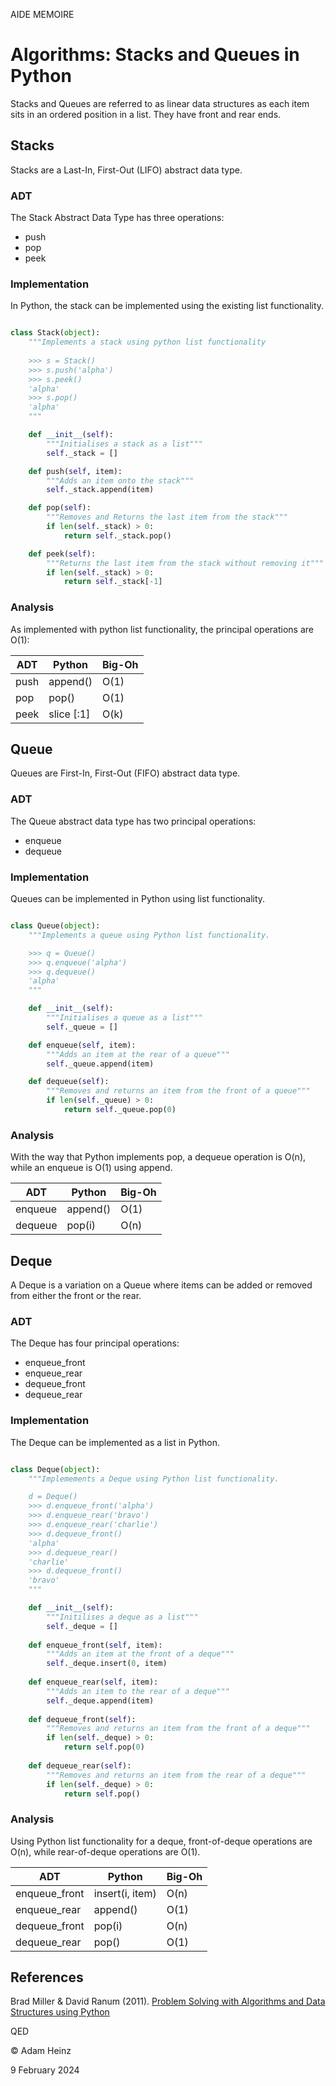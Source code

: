 AIDE MEMOIRE

Algorithms: Stacks and Queues in Python 
========================================= 

Stacks and Queues are referred to as linear data structures as each item sits in an ordered position in a list. They have front and rear ends. 


## Stacks 

Stacks are a Last-In, First-Out (LIFO) abstract data type. 

### ADT

The Stack Abstract Data Type has three operations: 
* push
* pop
* peek

### Implementation 

In Python, the stack can be implemented using the existing list functionality. 

```python 

class Stack(object): 
    """Implements a stack using python list functionality
    
    >>> s = Stack() 
    >>> s.push('alpha') 
    >>> s.peek()
    'alpha'
    >>> s.pop()
    'alpha'
    """

    def __init__(self): 
        """Initialises a stack as a list"""
        self._stack = []

    def push(self, item): 
        """Adds an item onto the stack"""
        self._stack.append(item) 

    def pop(self): 
        """Removes and Returns the last item from the stack"""
        if len(self._stack) > 0: 
            return self._stack.pop() 

    def peek(self): 
        """Returns the last item from the stack without removing it"""
        if len(self._stack) > 0: 
            return self._stack[-1] 

```

### Analysis 

As implemented with python list functionality, the principal operations are O(1): 

| ADT | Python | Big-Oh | 
| --- | --------- | ------ |
| push | append() | O(1) |
| pop | pop() | O(1) | 
| peek | slice [:1] | O(k) |


## Queue 

Queues are First-In, First-Out (FIFO) abstract data type. 

### ADT 

The Queue abstract data type has two principal operations: 
* enqueue
* dequeue


### Implementation 
Queues can be implemented in Python using list functionality. 

```python

class Queue(object): 
    """Implements a queue using Python list functionality. 

    >>> q = Queue()
    >>> q.enqueue('alpha')
    >>> q.dequeue()
    'alpha'
    """

    def __init__(self):
        """Initialises a queue as a list"""
        self._queue = []

    def enqueue(self, item): 
        """Adds an item at the rear of a queue"""
        self._queue.append(item)

    def dequeue(self):
        """Removes and returns an item from the front of a queue"""
        if len(self._queue) > 0:
            return self._queue.pop(0) 

```

### Analysis 

With the way that Python implements pop, a dequeue operation is O(n), while an enqueue is O(1) using append. 

| ADT | Python | Big-Oh | 
| --- | --------- | ------ |
| enqueue | append() | O(1) |
| dequeue | pop(i) | O(n) | 


## Deque

A Deque is a variation on a Queue where items can be added or removed from either the front or the rear. 

### ADT 

The Deque has four principal operations: 
* enqueue_front
* enqueue_rear
* dequeue_front
* dequeue_rear

### Implementation 

The Deque can be implemented as a list in Python. 

```python

class Deque(object): 
    """Implemements a Deque using Python list functionality.

    d = Deque()
    >>> d.enqueue_front('alpha')
    >>> d.enqueue_rear('bravo') 
    >>> d.enqueue_rear('charlie')
    >>> d.dequeue_front()
    'alpha'
    >>> d.dequeue_rear()
    'charlie'
    >>> d.dequeue_front()
    'bravo'
    """

    def __init__(self):
        """Initilises a deque as a list""" 
        self._deque = []
    
    def enqueue_front(self, item): 
        """Adds an item at the front of a deque"""
        self._deque.insert(0, item)
    
    def enqueue_rear(self, item): 
        """Adds an item to the rear of a deque"""
        self._deque.append(item)
    
    def dequeue_front(self):
        """Removes and returns an item from the front of a deque"""
        if len(self._deque) > 0: 
            return self.pop(0)
    
    def dequeue_rear(self): 
        """Removes and returns an item from the rear of a deque"""
        if len(self._deque) > 0: 
            return self.pop()

```

### Analysis 

Using Python list functionality for a deque, front-of-deque operations are O(n), while rear-of-deque operations are O(1).  

| ADT | Python | Big-Oh | 
| --- | --------- | ------ |
| enqueue_front | insert(i, item) | O(n) |
| enqueue_rear | append() | O(1) |
| dequeue_front | pop(i) | O(n) |
| dequeue_rear | pop() | O(1) | 



## References 

Brad Miller & David Ranum (2011). [Problem Solving with Algorithms and Data Structures using Python](https://runestone.academy/ns/books/published/pythonds/index.html)



QED 

© Adam Heinz 

9 February 2024 

